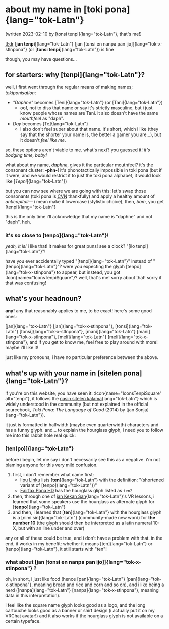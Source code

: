 # about my name in [toki pona]{lang="tok-Latn"}

(written 2023-02-10 by [tonsi tenpi]{lang="tok-Latn"}, that's me!)

<abbr title="too long, didn't read">tl;dr</abbr> [**jan tenpi**]{lang="tok-Latn"} [jan \[tonsi en nanpa pan ijo\]]{lang="tok-x-stlnpona"} (or [**tonsi tenpi**]{lang="tok-Latn"}) is fine

though, you may have questions...

## for starters: why [tenpi]{lang="tok-Latn"}?

well, i first went through the regular means of making names; _tokiponisation_:

- _"Daphne"_ becomes [Teni]{lang="tok-Latn"} (or [Tani]{lang="tok-Latn"})
  - oof, not to diss that name or say it's strictly masculine, but i just know people whose names are Tani. it also doesn't have the same _mouthfeel_ as "daph".
- _Day_ becomes [Te]{lang="tok-Latn"}
  - i also don't feel super about that name. it's short, which i like (they say that the shorter your name is, the better a gamer you are...), but it doesn't _feel like me_.

so, these options aren't viable to me. what's next? you guessed it! _it's bodging time, baby!_

what about my name, _daphne_, gives it the particular mouthfeel? it's the consonant cluster: **-phn-**! it's phonotactically impossible in toki pona (but if it were, and we would restrict it to just the toki pona alphabet, it would look like [*Tepni*]{lang="tok-Latn"})

but you can now see where we are going with this: let's swap those consonants (toki pona is <abbr title="consonant-vowel-N syllable structure">CVN</abbr> thankfully) and apply a healthy amount of _anticapitali&mdash;_ i mean make it lowercase (stylistic choice), then, _bam_, you get [tenpi]{lang="tok-Latn"}

this is the only time i'll acknowledge that my name is "daphne" and not "daph". heh.

### it's so close to [tenpo]{lang="tok-Latn"}!

*yeah, it is!* i like that! it makes for great puns! see a clock? "[ilo tenpi]{lang="tok-Latn"}"!

have you ever accidentally typed "[tenpi]{lang="tok-Latn"}" instead of "[tenpo]{lang="tok-Latn"}"? were you expecting the glyph [tenpo]{lang="tok-x-stlnpona"} to appear, but instead, you got :Icon{name="IconsTenpiSquare"}? well, that's me! sorry about that! sorry if that was confusing!

## what's your headnoun?

**any!** any that reasonably applies to me, to be exact! here's some good ones:

[jan]{lang="tok-Latn"} [jan]{lang="tok-x-stlnpona"}, [tonsi]{lang="tok-Latn"} [tonsi]{lang="tok-x-stlnpona"}, [mani]{lang="tok-Latn"} [mani]{lang="tok-x-stlnpona"}, [meli]{lang="tok-Latn"} [meli]{lang="tok-x-stlnpona"}, and if you get to know me, feel free to play around with more! maybe i'll like it!

just like my pronouns, i have no particular preference between the above.

## what's up with your name in [sitelen pona]{lang="tok-Latn"}?

if you're on this website, you have seen it: :Icon{name="IconsTenpiSquare" alt="tenpi"}, it follows the [nasin sitelen kalama](https://sona.pona.la/wiki/nasin_sitelen_kalama){lang="tok-Latn"} which is widely understood in the community (but not explained in the official sourcebook, *Toki Pona: The Language of Good* (2014) by [jan Sonja]{lang="tok-Latn"}).

it just is formatted in halfwidth (maybe even quarterwidth) characters and has a funny glyph. and... to explain the hourglass glyph, i need you to follow me into this rabbit hole real quick:

### [ten(po)]{lang="tok-Latn"}

before i begin, let me say i don't necessarily see this as a negative. i'm not blaming anyone for this very mild confusion.

1. first, i don't remember what came first:
   - [lipu Linku](https://linku.la) lists [**ten**]{lang="tok-Latn"} with the definition: "(shortened variant of [tenpo]{lang="tok-Latn"})"
   - [Fairfax Pona HD](https://www.kreativekorp.com/software/fonts/fairfaxponahd/) has the hourglass gliph listed as `ten2`
2. then, through one of [jan Kekan San](https://mun.la/){lang="tok-Latn"}'s VR lessons, i learned that some speakers use the hourglass as alternate glyph for [**tenpo**]{lang="tok-Latn"}
3. and then, i learned that [**ten**]{lang="tok-Latn"} with the hourglass glyph is a [nimi sin]{lang="tok-Latn"} (community-made new word) for **the number 10** (the glyph should then be interpreted as a latin numeral 10: Ⅹ, but with an line under and over)

any or all of these could be true, and i don't have a problem with that. in the end, it works in my benefit: whether it means [ten]{lang="tok-Latn"} or [tenpo]{lang="tok-Latn"}, it still starts with "ten"!

### what about [jan \[tonsi en nanpa pan ijo\]]{lang="tok-x-stlnpona"} ?

oh, in short, i just like food (hence [pan]{lang="tok-Latn"} [pan]{lang="tok-x-stlnpona"}, meaning bread and rice and corn and so on), and i like being a nerd ([nanpa]{lang="tok-Latn"} [nanpa]{lang="tok-x-stlnpona"}, meaning data in this interpretation).

i feel like the square name glyph looks good as a logo, and the long cartouche looks good as a banner or shirt design (i actually put it on my VRChat avatar!) and it also works if the hourglass glyph is not available on a certain typeface.
